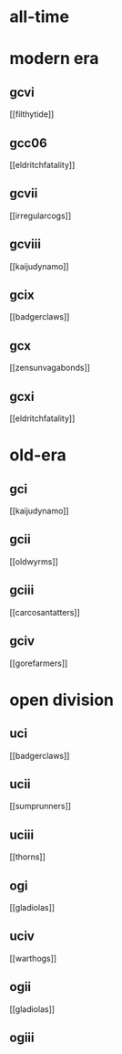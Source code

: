 # all-time

# modern era

## gcvi

[[filthytide]]

## gcc06

[[eldritchfatality]]

## gcvii

[[irregularcogs]]

## gcviii

[[kaijudynamo]]

## gcix

[[badgerclaws]]

## gcx

[[zensunvagabonds]]

## gcxi

[[eldritchfatality]]

# old-era

## gci

[[kaijudynamo]]

## gcii

[[oldwyrms]]

## gciii

[[carcosantatters]]

## gciv

[[gorefarmers]]

# open division

## uci

[[badgerclaws]]

## ucii

[[sumprunners]]

## uciii

[[thorns]]

## ogi

[[gladiolas]]

## uciv

[[warthogs]]

## ogii

[[gladiolas]]

## ogiii

